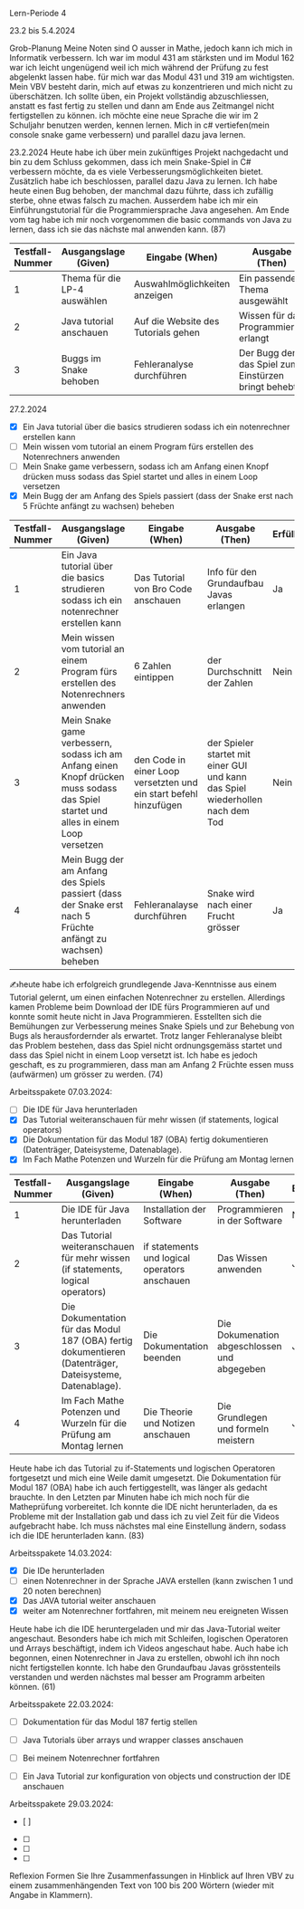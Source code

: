 Lern-Periode 4

23.2 bis 5.4.2024

Grob-Planung
Meine Noten sind O ausser in Mathe, jedoch kann ich mich in Informatik verbessern.
Ich war im modul 431 am stärksten und im Modul 162 war ich leicht ungenügend weil ich mich während der Prüfung zu fest abgelenkt lassen habe. für mich war das Modul 431 und 319 am wichtigsten.
Mein VBV besteht darin, mich auf etwas zu konzentrieren und mich nicht zu überschätzen. Ich sollte üben, ein Projekt vollständig abzuschliessen, anstatt es fast fertig zu stellen und dann am Ende aus Zeitmangel nicht fertigstellen zu können.
ich möchte eine neue Sprache die wir im 2 Schuljahr benutzen werden, kennen lernen.
Mich in c# vertiefen(mein console snake game verbessern) und parallel dazu java lernen.

23.2.2024
Heute habe ich über mein zukünftiges Projekt nachgedacht und bin zu dem Schluss gekommen, dass ich mein Snake-Spiel in C# verbessern möchte, da es viele Verbesserungsmöglichkeiten bietet. Zusätzlich habe ich beschlossen, parallel dazu Java zu lernen. Ich habe heute einen Bug behoben, der manchmal dazu führte, dass ich zufällig sterbe, ohne etwas falsch zu machen. Ausserdem habe ich mir ein Einführungstutorial für die Programmiersprache Java angesehen. Am Ende vom tag habe ich mir noch vorgenommen die basic commands von Java zu lernen, dass ich sie das nächste mal anwenden kann. (87)

| Testfall-Nummer	| Ausgangslage (Given) |	Eingabe (When)|	Ausgabe (Then)	| Erfüllt?|
|-----------------|----------------------|----------------|-----------------|---------|
1 | Thema für die LP-4 auswählen  | Auswahlmöglichkeiten anzeigen  | Ein passendes Thema ausgewählt  | Ja  |
2 | Java tutorial anschauen  | Auf die Website des Tutorials gehen  | Wissen für das Programmieren erlangt  | Nein  |
3 | Buggs im Snake behoben  | Fehleranalyse durchführen  | Der Bugg der das Spiel zum Einstürzen bringt behebt  | Ja  |

27.2.2024
- [x] Ein Java tutorial über die basics strudieren sodass ich ein notenrechner erstellen kann
- [ ] Mein wissen vom tutorial an einem Program fürs erstellen des Notenrechners anwenden
- [ ] Mein Snake game verbessern, sodass ich am Anfang einen Knopf drücken muss sodass das Spiel startet und alles in einem Loop versetzen
- [x] Mein Bugg der am Anfang des Spiels passiert (dass der Snake erst nach 5 Früchte anfängt zu wachsen) beheben
      
| Testfall-Nummer	| Ausgangslage (Given) |	Eingabe (When)|	Ausgabe (Then)	| Erfüllt?|
|-----------------|----------------------|----------------|-----------------|---------|
1 | Ein Java tutorial über die basics strudieren sodass ich ein notenrechner erstellen kann  | Das Tutorial von Bro Code anschauen  | Info für den Grundaufbau Javas erlangen  | Ja  |
2 | Mein wissen vom tutorial an einem Program fürs erstellen des Notenrechners anwenden  | 6 Zahlen eintippen  | der Durchschnitt der Zahlen  | Nein  |
3 | Mein Snake game verbessern, sodass ich am Anfang einen Knopf drücken muss sodass das Spiel startet und alles in einem Loop versetzen  | den Code in einer Loop versetzten und ein start befehl hinzufügen  | der Spieler startet mit einer GUI und kann das Spiel wiederhollen nach dem Tod  | Nein  |
4 | Mein Bugg der am Anfang des Spiels passiert (dass der Snake erst nach 5 Früchte anfängt zu wachsen) beheben  | Fehleranalayse durchführen  | Snake wird nach einer Frucht grösser  | Ja  |

✍️heute habe ich erfolgreich grundlegende Java-Kenntnisse aus einem Tutorial gelernt, um einen einfachen Notenrechner zu erstellen. Allerdings kamen Probleme beim Download der IDE fürs Programmieren auf und konnte somit heute nicht in Java Programmieren. Esstellten sich die Bemühungen zur Verbesserung meines Snake Spiels und zur Behebung von Bugs als herausfordernder als erwartet. Trotz langer Fehleranalyse bleibt das Problem bestehen, dass das Spiel nicht ordnungsgemäss startet und dass das Spiel nicht in einem Loop versetzt ist. Ich habe es jedoch geschaft, es zu programmieren, dass man am Anfang 2 Früchte essen muss (aufwärmen) um grösser zu werden. (74)

Arbeitsspakete 07.03.2024:
- [ ] Die IDE für Java herunterladen
- [x] Das Tutorial weiteranschauen für mehr wissen (if statements, logical operators)
- [x] Die Dokumentation für das Modul 187 (OBA) fertig dokumentieren (Datenträger, Dateisysteme, Datenablage).
- [x] Im Fach Mathe Potenzen und Wurzeln für die Prüfung am Montag lernen

| Testfall-Nummer	| Ausgangslage (Given) |	Eingabe (When)|	Ausgabe (Then)	| Erfüllt?|
|-----------------|----------------------|----------------|-----------------|---------|
1 | Die IDE für Java herunterladen  | Installation der Software  | Programmieren in der Software  | Nein  |
2 | Das Tutorial weiteranschauen für mehr wissen (if statements, logical operators)  | if statements und logical operators anschauen  | Das Wissen anwenden  | Ja  |
3 | Die Dokumentation für das Modul 187 (OBA) fertig dokumentieren (Datenträger, Dateisysteme, Datenablage).  | Die Dokumentation beenden  | Die Dokumenation abgeschlossen und abgegeben  | Ja  |
4 | Im Fach Mathe Potenzen und Wurzeln für die Prüfung am Montag lernen  | Die Theorie und Notizen anschauen  | Die Grundlegen und formeln meistern  | Ja  |

Heute habe ich das Tutorial zu if-Statements und logischen Operatoren fortgesetzt und mich eine Weile damit umgesetzt. Die Dokumentation für Modul 187 (OBA) habe ich auch fertiggestellt, was länger als gedacht brauchte. In den Letzten par Minuten habe ich mich noch für die Matheprüfung vorbereitet. Ich konnte die IDE nicht herunterladen, da es Probleme mit der Installation gab und dass ich zu viel Zeit für die Videos aufgebracht habe. Ich muss nächstes mal eine Einstellung ändern, sodass ich die IDE herunterladen kann. (83)

Arbeitsspakete 14.03.2024:
- [x] Die IDe herunterladen
- [ ] einen Notenrechner in der Sprache JAVA erstellen (kann zwischen 1 und 20 noten berechnen)
- [x] Das JAVA tutorial weiter anschauen
- [x] weiter am Notenrechner fortfahren, mit meinem neu ereigneten Wissen

Heute habe ich die IDE heruntergeladen und mir das Java-Tutorial weiter angeschaut. Besonders habe ich mich mit Schleifen, logischen Operatoren und Arrays beschäftigt, indem ich Videos angeschaut habe. Auch habe ich begonnen, einen Notenrechner in Java zu erstellen, obwohl ich ihn noch nicht fertigstellen konnte. Ich habe den Grundaufbau Javas grösstenteils verstanden und werden nächstes mal besser am Programm arbeiten können. (61)


Arbeitsspakete 22.03.2024:
- [ ] Dokumentation für das Modul 187 fertig stellen
- [ ] Java Tutorials über arrays und wrapper classes anschauen
- [ ] Bei meinem Notenrechner fortfahren
- [ ] Ein Java Tutorial zur konfiguration von objects und construction der IDE anschauen



 Arbeitsspakete 29.03.2024:
- [ ] 
- [ ] 
- [ ]
- [ ]

Reflexion
Formen Sie Ihre Zusammenfassungen in Hinblick auf Ihren VBV zu einem zusammenhängenden Text von 100 bis 200 Wörtern (wieder mit Angabe in Klammern).

